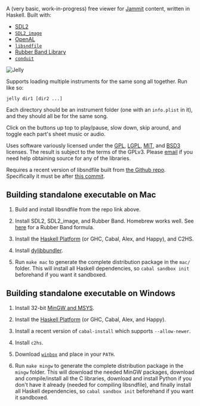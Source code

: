 A (very basic, work-in-progress) free viewer
for [Jammit](http://www.jammit.com/) content, written in Haskell. Built with:

  * [SDL2](https://www.libsdl.org/)
  * [`SDL2_image`](https://www.libsdl.org/projects/SDL_image/)
  * [OpenAL](http://en.wikipedia.org/wiki/OpenAL)
  * [`libsndfile`](http://www.mega-nerd.com/libsndfile/)
  * [Rubber Band Library](http://breakfastquay.com/rubberband/)
  * [`conduit`](https://hackage.haskell.org/package/conduit)

![Jelly](https://raw.github.com/mtolly/jelly/master/screenshot.png)

Supports loading multiple instruments for the same song all together.
Run like so:

    jelly dir1 [dir2 ...]

Each directory should be an instrument folder (one with an `info.plist` in it),
and they should all be for the same song.

Click on the buttons up top to play/pause, slow down, skip around,
and toggle each part's sheet music or audio.

Uses software variously licensed under the [GPL](http://www.gnu.org/licenses/gpl-3.0.html), [LGPL](http://www.gnu.org/licenses/lgpl.html), [MIT](http://opensource.org/licenses/MIT), and [BSD3](http://opensource.org/licenses/BSD-3-Clause) licenses.
The result is subject to the terms of the GPLv3.
Please [email](mailto:miketolly@gmail.com) if you need help obtaining source for any of the libraries.

Requires a recent version of libsndfile built from
[the Github repo](https://github.com/erikd/libsndfile).
Specifically it must be after
[this commit](https://github.com/erikd/libsndfile/commit/30b156a2a7d65d6b00fc2c443b6483d6231bef7e).

## Building standalone executable on Mac

  1. Build and install libsndfile from the repo link above.

  2. Install SDL2, SDL2_image, and Rubber Band.
    Homebrew works well.
    See [here](https://github.com/mtolly/rubberband/tree/master/homebrew)
    for a Rubber Band formula.

  3. Install the [Haskell Platform][] (or GHC, Cabal, Alex, and Happy), and C2HS.

  4. Install [dylibbundler](https://github.com/auriamg/macdylibbundler/).

  5. Run `make mac` to generate the complete distribution package
    in the `mac/` folder. This will install all Haskell dependencies,
    so `cabal sandbox init` beforehand if you want it sandboxed.

## Building standalone executable on Windows

  1. Install 32-bit [MinGW and MSYS](http://www.mingw.org/).

  2. Install the [Haskell Platform][] (or GHC, Cabal, Alex, and Happy).

  3. Install a recent version of `cabal-install` which supports `--allow-newer`.

  4. Install `c2hs`.

  5. Download [`winbox`](https://github.com/mtolly/winbox) and place in your `PATH`.

  6. Run `make mingw` to generate the complete
    distribution package in the `mingw` folder. This will download the
    needed MinGW packages, download and compile/install all the C
    libraries, download and install Python if you don't have it already
    (needed for compiling libsndfile), and finally install all Haskell
    dependencies, so `cabal sandbox init` beforehand if you want it
    sandboxed.

[Haskell Platform]: https://www.haskell.org/platform/
